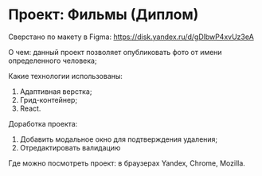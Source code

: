 # Проект: Фильмы (Диплом)

Сверстано по макету в Figma: https://disk.yandex.ru/d/gDlbwP4xvUz3eA

О чем: данный проект позволяет опубликовать фото от имени определенного человека;

Какие технологии использованы: 
1. Адаптивная верстка;
2. Грид-контейнер;
3. React.

Доработка проекта:
1. Добавить модальное окно для подтверждения удаления;
2. Отредактировать валидацию

Где можно посмотреть проект: в браузерах Yandex, Chrome, Mozilla.